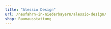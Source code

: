 ```yaml
---
title: "Alessio Design"
url: /neufahrn-in-niederbayern/alessio-design/
shop: Raumausstattung
---
```

